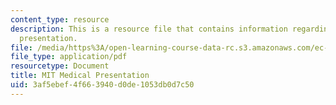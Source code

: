 ```yaml
---
content_type: resource
description: This is a resource file that contains information regarding MIT medical
  presentation.
file: /media/https%3A/open-learning-course-data-rc.s3.amazonaws.com/ec-s01-internet-technology-in-local-and-global-communities-spring-2005-summer-2005/3af5ebef4f663940d0de1053db0d7c50_MITEC_S01S05_l3_mit.pdf
file_type: application/pdf
resourcetype: Document
title: MIT Medical Presentation
uid: 3af5ebef-4f66-3940-d0de-1053db0d7c50
---
```

